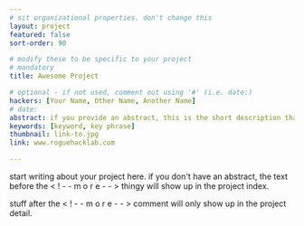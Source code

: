 ```yaml
---
# sit organizational properties. don't change this
layout: project
featured: false
sort-order: 90

# modify these to be specific to your project
# mandatory
title: Awesome Project

# optional - if not used, comment out using '#' (i.e. date:)
hackers: [Your Name, Other Name, Another Name]
# date: 
abstract: if you provide an abstract, this is the short description that will show up in the project index
keywords: [keyword, key phrase]
thumbnail: link-to.jpg
link: www.roguehacklab.com

---
```


start writing about your project here. if you don't have an abstract, the text before the < ! - - m o r e - - > thingy will show up in the project index.
<!-- more -->
stuff after the  < ! - - m o r e - - > comment will only show up in the project detail.

<!--Here's some info on markdown https://help.github.com/articles/basic-writing-and-formatting-syntax/ -->